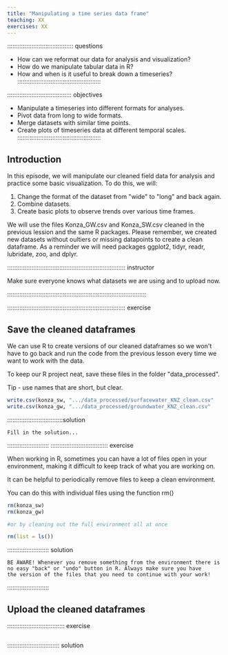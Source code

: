 ```yaml
---
title: "Manipulating a time series data frame"
teaching: XX
exercises: XX
---
```


:::::::::::::::::::::::::::::::::::::: questions 
- How can we reformat our data for analysis and visualization? 
- How do we manipulate tabular data in R? 
- How and when is it useful to break down a timeseries?
::::::::::::::::::::::::::::::::::::::::::::::::

::::::::::::::::::::::::::::::::::::: objectives
- Manipulate a timeseries into different formats for analyses. 
- Pivot data from long to wide formats. 
- Merge datasets with similar time points.
- Create plots of timeseries data at different temporal scales.
::::::::::::::::::::::::::::::::::::::::::::::::

## Introduction

In this episode, we will manipulate our cleaned field data for analysis and practice some basic visualization. To do this, we will: 

1. Change the format of the dataset from "wide" to "long" and back again.
2. Combine datasets.
3. Create basic plots to observe trends over various time frames. 

We will use the files Konza_GW.csv and Konza_SW.csv cleaned in the previous lession and the same R packages. 
Please remember, we created new datasets without oultiers or missing datapoints to create a clean dataframe.
As a reminder we will need packages ggplot2, tidyr, readr, lubridate, zoo, and dplyr.

:::::::::::::::::::::::::::::::::::::::::::::::::::::::::::::::::::: instructor

Make sure everyone knows what datasets we are using and to upload now. 

::::::::::::::::::::::::::::::::::::::::::::::::::::::::::::::::::::::::::::::::

:::::::::::::::::::::::::::::::::::::::::::::::::::::::::::::::::::: exercise

## Save the cleaned dataframes

We can use R to create versions of our cleaned dataframes so we won't have to go back and run the code from the previous lesson every 
time we want to work with the data.

To keep our R project neat, save these files in the folder "data_processed". 

Tip - use names that are short, but clear.

```r
write.csv(konza_sw, ".../data_processed/surfacewater_KNZ_clean.csv"
write.csv(konza_gw, ".../data_processed/groundwater_KNZ_clean.csv"
```
::::::::::::::::::::::::::::::::solution

```output
Fill in the solution...
```

::::::::::::::::::::::::
::::::::::::::::::::::::::::::::: exercise

When working in R, sometimes you can have a lot of files open in your environment, making it difficult to keep track of what you 
are working on. 

It can be helpful to periodically remove files to keep a clean environment. 

You can do this with individual files using the function rm()

```r
rm(konza_sw)
rm(konza_gw)

#or by cleaning out the full environment all at once

rm(list = ls())
```
:::::::::::::::::::::::: solution
```output
BE AWARE! Whenever you remove something from the environment there is no easy "back" or "undo" button in R. Always make sure you have 
the version of the files that you need to continue with your work!

````

::::::::::::::::::::::::

## Upload the cleaned dataframes

::::::::::::::::::::::::::::::::: exercise

```r

```
:::::::::::::::::::::::::::::: solution

```output

```
